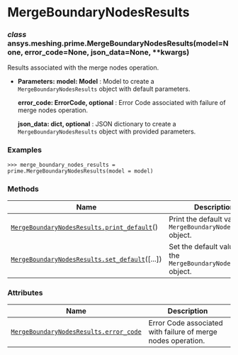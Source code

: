 <!-- vale off -->

# MergeBoundaryNodesResults

<a id="ansys.meshing.prime.MergeBoundaryNodesResults"></a>

### *class* ansys.meshing.prime.MergeBoundaryNodesResults(model=None, error_code=None, json_data=None, \*\*kwargs)

Results associated with the merge nodes operation.

* **Parameters:**
  **model: Model**
  : Model to create a `MergeBoundaryNodesResults` object with default parameters.

  **error_code: ErrorCode, optional**
  : Error Code associated with failure of merge nodes operation.

  **json_data: dict, optional**
  : JSON dictionary to create a `MergeBoundaryNodesResults` object with provided parameters.

### Examples

```pycon
>>> merge_boundary_nodes_results = prime.MergeBoundaryNodesResults(model = model)
```

<!-- !! processed by numpydoc !! -->

### Methods

| Name | Description |
|-----------------------------------------------------------------------------------------------------------------------------------------------------------------------------|-------------------------------------------------------------------|
| [`MergeBoundaryNodesResults.print_default`](ansys.meshing.prime.MergeBoundaryNodesResults.print_default.md#ansys.meshing.prime.MergeBoundaryNodesResults.print_default)()   | Print the default values of `MergeBoundaryNodesResults` object.   |
| [`MergeBoundaryNodesResults.set_default`](ansys.meshing.prime.MergeBoundaryNodesResults.set_default.md#ansys.meshing.prime.MergeBoundaryNodesResults.set_default)([...])    | Set the default values of the `MergeBoundaryNodesResults` object. |

### Attributes

| Name | Description |
|------------------------------------------------------------------------------------------------------------------------------------------------------------------|----------------------------------------------------------------|
| [`MergeBoundaryNodesResults.error_code`](ansys.meshing.prime.MergeBoundaryNodesResults.error_code.md#ansys.meshing.prime.MergeBoundaryNodesResults.error_code)   | Error Code associated with failure of merge nodes operation.   |
<!-- vale on -->
